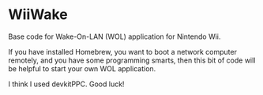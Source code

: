 WiiWake
=======

Base code for Wake-On-LAN (WOL) application for Nintendo Wii.

If you have installed Homebrew, you want to boot a network computer remotely, and you have some programming smarts, then this bit of code will be helpful to start your own WOL application.

I think I used devkitPPC. Good luck!
